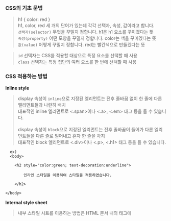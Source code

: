 ### CSS의 기초 문법

>h1 { color: red }  <br>
>h1, color, red 세 개의 단어가 있는데 각각 선택자, 속성, 값이라고 합니다.<br>
>```선택자(selector)``` 무엇을 꾸밀지 정합니다. h1은 h1 요소를 꾸미겠다는 뜻<br>
>```속성(property)``` 어떤 모양을 꾸밀지 정합니다. color는 색을 꾸미겠다는 뜻<br>
>```값(value)``` 어떻게 꾸밀지 정합니다. red는 빨간색으로 만들겠다는 뜻

>```id``` 선택자는 CSS를 적용할 대상으로 특정 요소를 선택할 때 사용<br>
>```class``` 선택자는 특정 집단의 여러 요소를 한 번에 선택할 때 사용
 
### CSS 적용하는 방법  
  <Strong>Inline style</strong>
>display 속성이 ```inline```으로 지정된 엘리먼트는 전후 줄바꿈 없이 한 줄에 다른 엘리먼트들과 나란히 배치 <br>
>대표적인 inline 엘리먼트로 <.span>이나 <.a>, <.em> 태그 등을 들 수 있습니다.<br><br>
>display 속성이 ```block```으로 지정된 엘리먼트는 전후 줄바꿈이 들어가 다른 엘리먼트들을 다른 줄로 밀어내고 혼자 한 줄을 차지 <br>
>대표적인 block 엘리먼트로 <.div>이나 <.p>, <.h1> 태그 등을 들 수 있습니다.
```
  ex)
  <body>

    <h2 style="color:green; text-decoration:underline">

        인라인 스타일을 이용하여 스타일을 적용하였습니다.

    </h2>

</body>
```  
  
  <Strong>Internal style sheet</strong>
>내부 스타일 시트를 이용하는 방법은 HTML 문서 내의 <head>태그에 <style>태그를 사용하여 CSS 스타일을 적용
```
  ex)
  <head>

    <style>

        body { background-color: lightyellow; }

        h2 { color: red; text-decoration: underline; }

    </style>

</head>
```  
 <Strong>External style sheet</strong>
>외부 스타일 시트를 이용하는 방법은 웹 사이트 전체의 스타일을 하나의 파일에서 변경할 수 있도록 함<br>
>외부에 작성된 이러한 스타일 시트 파일은 .css 확장자를 사용하여 저장<br>
>스타일을 적용할 웹 페이지의 <head>태그에 <link>태그를 사용하여 외부 스타일 시트를 포함해야만 스타일이 적용
 ```
 ex)
<head>

    <link rel="stylesheet" href="/examples/media/expand_style.css">

</head>
 ```

 ### CSS 규칙의 우선순위
  
### 박스 모델과 레이아웃 요소
  박스 모델: width, height, margin, padding, border, box-sizing
  position, left, top, display
  CSS Flexbox와 Grid

중앙정렬
div = margin:0 auto;
img, text = "text-align:center"

새창에서 a태그 열기
target="_blank"

여백
Margin은 Object와 화면과의 여백(외부여백)을 말하며
Padding은 Object내의 내부여백을 의미합니다.

칸 여백 정리
padding-right

이미지 조절
positon: absoulte;는 position: relative 속성을 가지는 가장 가까운 요소를 기준으로 절대적인 위치를 가지도록 한다.
width: 100%;는 삽입된 이미지의 가로세로비를 유지한 채, 가로폭을 기준으로 세로 길이가 잘리도록 한다. 이때, 가로 길이는 < div class='container' >에 설정한 width이다.
height: 100%;는 삽입된 이미지의 가로세로비를 유지한 채, 세로폭을 기준으로 가로 길이가 잘리도록 한다. 이때, 세로 길이는 < div class='container' >에 설정한 height이다.
width: 100%;와 height: 100%; 를 모두 입력하면 삽입된 이미지의 가로세로비가 망가지더라도 < div class='container' >에 설정한 width와 height 길이만큼 늘어난다.
top: 50%;, left: 50%;, transform: translate(-50%, -50%);는 < img >태그를 < div class='container' > 안에서 가운데 정렬시킨다.

checklist
---
CSS를 HTML에 적용하는 세 가지 방법은 무엇일까요?
세 가지 방법 각각의 장단점은 무엇일까요?
CSS 규칙의 우선순위는 어떻게 결정될까요?
CSS의 박스모델은 무엇일까요? 박스가 화면에서 차지하는 크기는 어떻게 결정될까요?
float 속성은 왜 좋지 않을까요?
Flexbox(Flexible box)와 CSS Grid의 차이와 장단점은 무엇일까요?
CSS의 비슷한 요소들을 어떤 식으로 정리할 수 있을까요?
